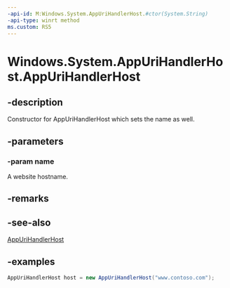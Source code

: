 ```yaml
---
-api-id: M:Windows.System.AppUriHandlerHost.#ctor(System.String)
-api-type: winrt method
ms.custom: RS5
---
```


<!-- Method syntax.
public AppUriHandlerHost.AppUriHandlerHost(String name)
-->

# Windows.System.AppUriHandlerHost.AppUriHandlerHost

## -description
Constructor for AppUriHandlerHost which sets the name as well.

## -parameters
### -param name
A website hostname.

## -remarks

## -see-also
[AppUriHandlerHost](appurihandlerhost.md)

## -examples
```csharp
AppUriHandlerHost host = new AppUriHandlerHost("www.contoso.com");
```
